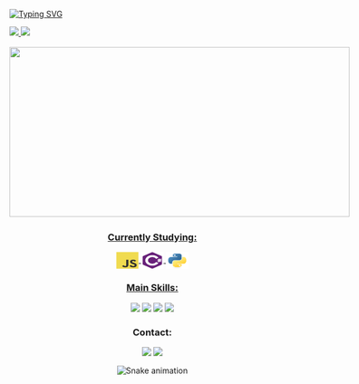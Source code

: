 [![Typing SVG](https://readme-typing-svg.herokuapp.com?font=Fira+Code&size=35&pause=1000&color=03a119&center=true&vCenter=true&width=1000&lines=Hello!+My+Name+is+Lucas+Vespa%2C;I'm+19+years+old%2C;From+Brazil%2C+SP;I'm+a+Information+Systems+student;Welcome+to+my+profile!+:%29)](https://git.io/typing-svg)

<div>
  <a href="https://github.com/harrowzin">
  <img width="48%" src="https://github-readme-stats.vercel.app/api?username=harrowzin&show_icons=true&theme=chartreuse-dark&include_all_commits=true&count_private=true"/>
  <img width="51%" src="https://github-readme-stats.vercel.app/api/top-langs/?username=harrowzin&layout=compact&langs_count=7&theme=chartreuse-dark"/>
</div>

<div align="center" style="display:inline-block"><br>
  <img height=300px width="600px" src="https://gifdb.com/images/file/8-bit-lo-fi-waterfront-girl-cqfxgvq8jqiho3hv.gif">
</div>

  
  <div align = "center"> 

### Currently Studying:
 
  <img align="center" alt="JavaScript" height="30" width="40" src="https://raw.githubusercontent.com/devicons/devicon/master/icons/javascript/javascript-original.svg"> 
  <img align="center" alt="Csharp" height="30" width="40" src="https://raw.githubusercontent.com/devicons/devicon/master/icons/csharp/csharp-plain.svg">
  <img align="center" alt="Python" height="30" width="40" src="https://raw.githubusercontent.com/devicons/devicon/master/icons/python/python-original.svg">
  
  </div>
  <div align = "center"> 
  
### Main Skills:
    
 <img src="https://img.shields.io/badge/C-00599C?style=for-the-badge&logo=c&logoColor=white" target="_blank"></a>
 <img src="https://img.shields.io/badge/MySQL-00000F?style=for-the-badge&logo=mysql&logoColor=white" target="_blank"></a>
 <img src="https://img.shields.io/badge/HTML5-E34F26?style=for-the-badge&logo=html5&logoColor=white" target="_blank"></a>
 <img src="https://img.shields.io/badge/CSS3-1572B6?style=for-the-badge&logo=css3&logoColor=white" target="_blank"></a>
      
  </div>
  
  <div align = "center"> 
    
### Contact:

  <a href = "mailto:lucasvesparangel@gmail.com"><img src="https://img.shields.io/badge/Gmail-D14836?style=for-the-badge&logo=gmail&logoColor=white" target="_blank"></a>
  <a href="https://www.linkedin.com/in/lucas-vespa-rangel/" target="_blank"><img src="https://img.shields.io/badge/-LinkedIn-%230077B5?style=for-the-badge&logo=linkedin&logoColor=white" target="_blank"></a> 
  
  </div>
  
<div align="center">

![Snake animation](https://github.com/harrowzin/harrowzin/blob/output/github-contribution-grid-snake.svg)
 
</div>

